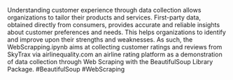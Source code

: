 Understanding customer experience through data collection allows organizations to tailor their products and services. 
First-party data, obtained directly from consumers, provides accurate and reliable insights about customer preferences and needs.
This helps organizations to identify and improve upon their strengths and weaknesses. 
As such, the WebScrapping.ipynb aims at collecting customer ratings and reviews from SkyTrax via airlinequality.com an airline rating platform as a demonstration of
data collection through Web Scraping with the BeautifulSoup Library Package. #BeautifulSoup #WebScraping

